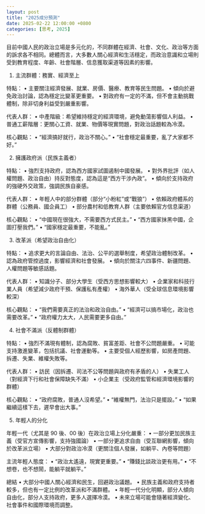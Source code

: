 ```yaml
---
layout: post
title: "2025成分預測"
date: 2025-02-22 12:00:00 +0800
categories: [思考, 2025]
---
```

目前中國人民的政治立場是多元化的，不同群體在經濟、社會、文化、政治等方面的訴求各不相同。總體而言，大多數人關心經濟和生活穩定，而政治意識和立場則受到教育程度、年齡、社會階層、信息獲取渠道等因素的影響。

1. 主流群體：務實、經濟至上

特點：
	•	主要關注經濟發展、就業、房價、醫療、教育等民生問題。
	•	傾向於避免政治討論，認為穩定比變革更重要。
	•	對政府有一定的不滿，但不會主動挑戰體制，除非切身利益受到嚴重影響。

代表人群：
	•	中產階級：希望維持穩定的經濟環境，避免動蕩影響個人利益。
	•	普通工薪階層：更關心工資、就業、物價等現實問題，對政治話題較為冷漠。

核心觀點：
	•	“經濟搞好就行，政治不關心。”
	•	“社會穩定最重要，亂了大家都不好。”

2. 擁護政府派（民族主義者）

特點：
	•	強烈支持政府，認為西方國家試圖遏制中國發展。
	•	對外界批評（如人權問題、政治自由）持反對態度，認為這是“西方干涉內政”。
	•	傾向於支持政府的強硬外交政策，強調民族自豪感。

代表人群：
	•	年輕人中的部分群體（部分“小粉紅”或“戰狼”）
	•	依賴政府體系的群體（公務員、國企員工）
	•	部分農村和低教育人群（主要依賴官方信息渠道）

核心觀點：
	•	“中國現在很強大，不需要西方式民主。”
	•	“西方國家抹黑中國，企圖打壓我們。”
	•	“國家穩定最重要，不能亂。”

3. 改革派（希望政治自由化）

特點：
	•	追求更大的言論自由、法治、公平的選舉制度，希望政治體制改革。
	•	認為政府管控過度，影響經濟和社會發展。
	•	傾向於關注六四事件、新疆問題、人權問題等敏感話題。

代表人群：
	•	知識分子、部分大學生（受西方思想影響較大）
	•	企業家和科技行業人員（希望減少政府干預、保護私有產權）
	•	海外華人（受全球信息環境影響較深）

核心觀點：
	•	“我們需要真正的法治和政治自由。”
	•	“經濟可以搞市場化，政治也需要改革。”
	•	“政府權力太大，人民需要更多自由。”

4. 社會不滿派（反體制群體）

特點：
	•	強烈不滿現有體制，認為腐敗、貧富差距、社會不公問題嚴重。
	•	可能支持激進變革，包括抗議、社會運動等。
	•	主要受個人經歷影響，如房產問題、拆遷、失業、維權失敗等。

代表人群：
	•	訪民（因拆遷、司法不公等問題與政府有矛盾的人）
	•	失業工人（對經濟下行和社會保障缺失不滿）
	•	小企業主（受政府監管和經濟環境影響的群體）

核心觀點：
	•	“政府腐敗，普通人沒希望。”
	•	“維權無門，法治只是擺設。”
	•	“如果繼續這樣下去，遲早會出大事。”

5. 年輕人的分化

年輕一代（尤其是 90 後、00 後）在政治立場上分化嚴重：
	•	一部分更加民族主義（受官方宣傳影響，支持強國論）
	•	一部分更追求自由（受互聯網影響，傾向於改革派立場）
	•	大部分對政治冷漠（更關注個人發展，如躺平、內卷等問題）

主流年輕人態度：
	•	“政治太遙遠，現實更重要。”
	•	“賺錢比談政治更有用。”
	•	“不想卷，也不想鬧，能躺平就躺平。”

總結
	•	大部分中國人關心經濟和民生，回避政治議題。
	•	民族主義和政府支持者較多，但也有一定比例的改革派和不滿群體。
	•	年輕一代分化明顯，部分人傾向自由化，部分人支持政府，更多人選擇冷漠。
	•	未來立場可能會隨著經濟變化、社會事件和國際環境而調整。
